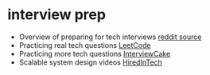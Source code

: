 # interview prep

- Overview of preparing for tech interviews [reddit source](https://www.reddit.com/r/cscareerquestions/comments/1jov24/heres_how_to_prepare_for_tech_interviews/)
- Practicing real tech questions [LeetCode](https://leetcode.com/)
- Practicing more tech questions [InterviewCake](https://www.interviewcake.com/)
- Scalable system design videos [HiredInTech](https://www.hiredintech.com/classrooms/system-design/lesson/60)
